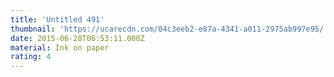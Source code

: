 ```yaml
---
title: 'Untitled 491'
thumbnail: 'https://ucarecdn.com/04c3eeb2-e87a-4341-a011-2975ab997e95/'
date: 2015-06-28T06:53:11.000Z
material: Ink on paper
rating: 4
---
```

